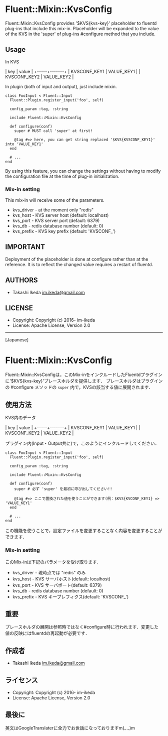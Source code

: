 # Fluent::Mixin::KvsConfig

Fluent::Mixin::KvsConfig provides '$KVS{kvs-key}' placeholder to fluentd plug-ins that include this mix-in. Placeholder will be expanded to the value of the KVS in the 'super' of plug-ins #configure method that you include.

## Usage

In KVS

| key | value |
+-----+-------+
| KVSCONF_KEY1 | VALUE_KEY1 |
| KVSCONF_KEY2 | VALUE_KEY2 |

In plugin (both of input and output), just include mixin.

    class FooInput < Fluent::Input
      Fluent::Plugin.register_input('foo', self)
    
      config_param :tag, :string
      
      include Fluent::Mixin::KvsConfig
    
      def configure(conf)
        super # MUST call 'super' at first!
        
        @tag #=> here, you can get string replaced '$KVS{KVSCONF_KEY1}' into 'VALUE_KEY1'
      end
      
      # ...
    end

By using this feature, you can change the settings without having to modify the configuration file at the time of plug-in initialization.

### Mix-in setting

This mix-in will receive some of the parameters.

* kvs_driver - at the moment only "redis"
* kvs_host - KVS server host (default: localhost)
* kvs_port - KVS server port (default: 6379)
* kvs_db - redis database number (default: 0)
* kvs_prefix - KVS key prefix (default: 'KVSCONF_')

## IMPORTANT

Deployment of the placeholder is done at configure rather than at the reference. It is to reflect the changed value requires a restart of fluentd.

## AUTHORS

* Takashi Ikeda <im.ikeda@gmail.com>

## LICENSE

* Copyright: Copyright (c) 2016- im-ikeda
* License: Apache License, Version 2.0

-----
[Japanese]

# Fluent::Mixin::KvsConfig

Fluent::Mixin::KvsConfigは，このMix-inをインクルードしたFluentdプラグインに'$KVS{kvs-key}'プレースホルダを提供します．
プレースホルダはプラグインの #configure メソッドの `super` 内で，KVSの該当する値に展開されます．

## 使用方法

KVS内のデータ

| key | value |
+-----+-------+
| KVSCONF_KEY1 | VALUE_KEY1 |
| KVSCONF_KEY2 | VALUE_KEY2 |

プラグイン内(Input・Output共に)で，このようにインクルードしてください．

    class FooInput < Fluent::Input
      Fluent::Plugin.register_input('foo', self)
    
      config_param :tag, :string
      
      include Fluent::Mixin::KvsConfig
    
      def configure(conf)
        super # 必ず 'super' を最初に呼び出してください!!
        
        @tag #=> ここで置換された値を使うことができます(例：$KVS{KVCONF_KEY1} => 'VALUE_KEY1'
      end
      
      # ...
    end

この機能を使うことで，設定ファイルを変更することなく内容を変更することができます．

### Mix-in setting

このMix-inは下記のパラメータを受け取ります.

* kvs_driver - 現時点では "redis" のみ
* kvs_host - KVS サーバホスト(default: localhost)
* kvs_port - KVS サーバポート(default: 6379)
* kvs_db - redis database number (default: 0)
* kvs_prefix - KVS キープレフィクス(default: 'KVSCONF_')

## 重要

プレースホルダの展開は参照時ではなく#configure時に行われます．変更した値の反映にはfluentdの再起動が必要です．

## 作成者

* Takashi Ikeda <im.ikeda@gmail.com>

## ライセンス

* Copyright: Copyright (c) 2016- im-ikeda
* License: Apache License, Version 2.0

## 最後に
英文はGoogleTranslaterに全力でお世話になっておりますm(_ _)m

